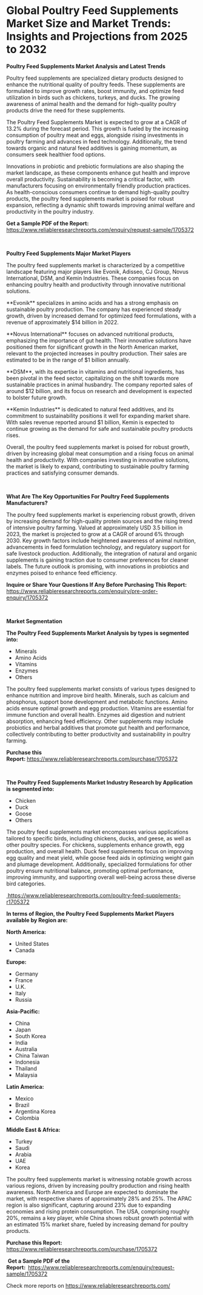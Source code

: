 <p><h1>Global Poultry Feed Supplements Market Size and Market Trends: Insights and Projections from 2025 to 2032</h1></p><p><strong>Poultry Feed Supplements Market Analysis and Latest Trends</strong></p>
<p><p>Poultry feed supplements are specialized dietary products designed to enhance the nutritional quality of poultry feeds. These supplements are formulated to improve growth rates, boost immunity, and optimize feed utilization in birds such as chickens, turkeys, and ducks. The growing awareness of animal health and the demand for high-quality poultry products drive the need for these supplements.</p><p>The Poultry Feed Supplements Market is expected to grow at a CAGR of 13.2% during the forecast period. This growth is fueled by the increasing consumption of poultry meat and eggs, alongside rising investments in poultry farming and advances in feed technology. Additionally, the trend towards organic and natural feed additives is gaining momentum, as consumers seek healthier food options. </p><p>Innovations in probiotic and prebiotic formulations are also shaping the market landscape, as these components enhance gut health and improve overall productivity. Sustainability is becoming a critical factor, with manufacturers focusing on environmentally friendly production practices. As health-conscious consumers continue to demand high-quality poultry products, the poultry feed supplements market is poised for robust expansion, reflecting a dynamic shift towards improving animal welfare and productivity in the poultry industry.</p></p>
<p><strong>Get a Sample PDF of the Report:&nbsp;</strong> <a href="https://www.reliableresearchreports.com/enquiry/request-sample/1705372?utm_campaign=2109&utm_medium=2&utm_source=Github&utm_content=ia&utm_term=30012025&utm_id=poultry-feed-supplements">https://www.reliableresearchreports.com/enquiry/request-sample/1705372</a></p>
<p>&nbsp;</p>
<p><strong>Poultry Feed Supplements Major Market Players</strong></p>
<p><p>The poultry feed supplements market is characterized by a competitive landscape featuring major players like Evonik, Adisseo, CJ Group, Novus International, DSM, and Kemin Industries. These companies focus on enhancing poultry health and productivity through innovative nutritional solutions.</p><p>**Evonik** specializes in amino acids and has a strong emphasis on sustainable poultry production. The company has experienced steady growth, driven by increased demand for optimized feed formulations, with a revenue of approximately $14 billion in 2022.</p><p>**Novus International** focuses on advanced nutritional products, emphasizing the importance of gut health. Their innovative solutions have positioned them for significant growth in the North American market, relevant to the projected increases in poultry production. Their sales are estimated to be in the range of $1 billion annually.</p><p>**DSM**, with its expertise in vitamins and nutritional ingredients, has been pivotal in the feed sector, capitalizing on the shift towards more sustainable practices in animal husbandry. The company reported sales of around $12 billion, and its focus on research and development is expected to bolster future growth.</p><p>**Kemin Industries** is dedicated to natural feed additives, and its commitment to sustainability positions it well for expanding market share. With sales revenue reported around $1 billion, Kemin is expected to continue growing as the demand for safe and sustainable poultry products rises.</p><p>Overall, the poultry feed supplements market is poised for robust growth, driven by increasing global meat consumption and a rising focus on animal health and productivity. With companies investing in innovative solutions, the market is likely to expand, contributing to sustainable poultry farming practices and satisfying consumer demands.</p></p>
<p>&nbsp;</p>
<p><strong>What Are The Key Opportunities For Poultry Feed Supplements Manufacturers?</strong></p>
<p><p>The poultry feed supplements market is experiencing robust growth, driven by increasing demand for high-quality protein sources and the rising trend of intensive poultry farming. Valued at approximately USD 3.5 billion in 2023, the market is projected to grow at a CAGR of around 6% through 2030. Key growth factors include heightened awareness of animal nutrition, advancements in feed formulation technology, and regulatory support for safe livestock production. Additionally, the integration of natural and organic supplements is gaining traction due to consumer preferences for cleaner labels. The future outlook is promising, with innovations in probiotics and enzymes poised to enhance feed efficiency.</p></p>
<p><strong>Inquire or Share Your Questions If Any Before Purchasing This Report:</strong> <a href="https://www.reliableresearchreports.com/enquiry/pre-order-enquiry/1705372?utm_campaign=2109&utm_medium=2&utm_source=Github&utm_content=ia&utm_term=30012025&utm_id=poultry-feed-supplements">https://www.reliableresearchreports.com/enquiry/pre-order-enquiry/1705372</a></p>
<p>&nbsp;</p>
<p><strong>Market Segmentation</strong></p>
<p><strong>The Poultry Feed Supplements Market Analysis by types is segmented into:</strong></p>
<p><ul><li>Minerals</li><li>Amino Acids</li><li>Vitamins</li><li>Enzymes</li><li>Others</li></ul></p>
<p><p>The poultry feed supplements market consists of various types designed to enhance nutrition and improve bird health. Minerals, such as calcium and phosphorus, support bone development and metabolic functions. Amino acids ensure optimal growth and egg production. Vitamins are essential for immune function and overall health. Enzymes aid digestion and nutrient absorption, enhancing feed efficiency. Other supplements may include probiotics and herbal additives that promote gut health and performance, collectively contributing to better productivity and sustainability in poultry farming.</p></p>
<p><strong>Purchase this Report:&nbsp;</strong><a href="https://www.reliableresearchreports.com/purchase/1705372?utm_campaign=2109&utm_medium=2&utm_source=Github&utm_content=ia&utm_term=30012025&utm_id=poultry-feed-supplements">https://www.reliableresearchreports.com/purchase/1705372</a></p>
<p>&nbsp;</p>
<p><strong>The Poultry Feed Supplements Market Industry Research by Application is segmented into:</strong></p>
<p><ul><li>Chicken</li><li>Duck</li><li>Goose</li><li>Others</li></ul></p>
<p><p>The poultry feed supplements market encompasses various applications tailored to specific birds, including chickens, ducks, and geese, as well as other poultry species. For chickens, supplements enhance growth, egg production, and overall health. Duck feed supplements focus on improving egg quality and meat yield, while goose feed aids in optimizing weight gain and plumage development. Additionally, specialized formulations for other poultry ensure nutritional balance, promoting optimal performance, improving immunity, and supporting overall well-being across these diverse bird categories.</p></p>
<p><a href="https://www.reliableresearchreports.com/poultry-feed-supplements-r1705372?utm_campaign=2109&utm_medium=2&utm_source=Github&utm_content=ia&utm_term=30012025&utm_id=poultry-feed-supplements">&nbsp;https://www.reliableresearchreports.com/poultry-feed-supplements-r1705372</a></p>
<p><strong>In terms of Region, the Poultry Feed Supplements Market Players available by Region are:</strong></p>
<p>
    <p> <strong> North America: </strong>
        <ul>
            <li>United States</li>
            <li>Canada</li>
        </ul>
        </p> 
    <p> <strong> Europe: </strong>
        <ul>
            <li>Germany</li>
            <li>France</li>
            <li>U.K.</li>
            <li>Italy</li>
            <li>Russia</li>
        </ul>
        </p> 
    <p> <strong> Asia-Pacific: </strong>
        <ul>
            <li>China</li>
            <li>Japan</li>
            <li>South Korea</li>
            <li>India</li>
            <li>Australia</li>
            <li>China Taiwan</li>
            <li>Indonesia</li>
            <li>Thailand</li>
            <li>Malaysia</li>
        </ul>
        </p> 
    <p> <strong> Latin America: </strong>
        <ul>
            <li>Mexico</li>
            <li>Brazil</li>
            <li>Argentina Korea</li>
            <li>Colombia</li>
        </ul>
        </p> 
    <p> <strong> Middle East & Africa: </strong>
        <ul>
            <li>Turkey</li>
            <li>Saudi</li>
            <li>Arabia</li>
            <li>UAE</li>
            <li>Korea</li>
        </ul>
    </p>
    </p>
<p><p>The poultry feed supplements market is witnessing notable growth across various regions, driven by increasing poultry production and rising health awareness. North America and Europe are expected to dominate the market, with respective shares of approximately 28% and 25%. The APAC region is also significant, capturing around 23% due to expanding economies and rising protein consumption. The USA, comprising roughly 20%, remains a key player, while China shows robust growth potential with an estimated 15% market share, fueled by increasing demand for poultry products.</p></p>
<p><strong>Purchase this Report: </strong><a href="https://www.reliableresearchreports.com/purchase/1705372?utm_campaign=2109&utm_medium=2&utm_source=Github&utm_content=ia&utm_term=30012025&utm_id=poultry-feed-supplements">https://www.reliableresearchreports.com/purchase/1705372</a></p>
<p>&nbsp;<strong>Get a Sample PDF of the Report:&nbsp;&nbsp;</strong><a href="https://www.reliableresearchreports.com/enquiry/request-sample/1705372?utm_campaign=2109&utm_medium=2&utm_source=Github&utm_content=ia&utm_term=30012025&utm_id=poultry-feed-supplements">https://www.reliableresearchreports.com/enquiry/request-sample/1705372</a></p>
<p><strong></strong></p>
<p>Check more reports on <a href="https://www.reliableresearchreports.com/?utm_campaign=2109&utm_medium=2&utm_source=Github&utm_content=ia&utm_term=30012025&utm_id=poultry-feed-supplements">https://www.reliableresearchreports.com/</a></p>